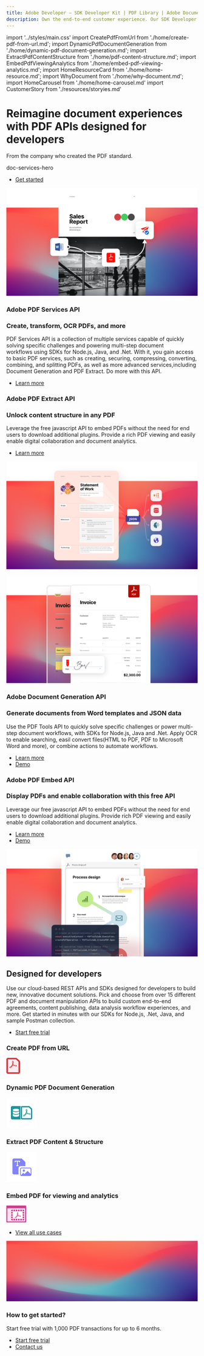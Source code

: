 ```yaml
---
title: Adobe Developer — SDK Developer Kit | PDF Library | Adobe Document Services
description: Own the end-to-end customer experience. Our SDK Developer kits are customizable & built to last. Find an innovative solution with our PDF SDK here.
---
```


import '../styles/main.css'
import CreatePdfFromUrl from './home/create-pdf-from-url.md';
import DynamicPdfDocumentGeneration from './home/dynamic-pdf-document-generation.md';
import ExtractPdfContentStructure from './home/pdf-content-structure.md';
import EmbedPdfViewingAnalytics from './home/embed-pdf-viewing-analytics.md';
import HomeResourceCard from './home/home-resource.md';
import WhyDocument from './home/why-document.md';
import HomeCarousel from './home/home-carousel.md'
import CustomerStory from './resources/storyies.md'


<Hero slots="heading, text, assetsImg, buttons" customLayout variant="fullwidth" className="homeherobgImage"/>

# Reimagine document experiences with PDF APIs designed for developers

From the company who created the PDF standard.


doc-services-hero


- [Get started](/src/pages/gettingstarted.md)

<TextBlock slots="image, heading,subHeading,text,buttons" theme="lightest" headerElementType="h2" className="home-zigzag-comp-padding"/>

![PDF services ](images/services.png)

### Adobe PDF Services API
### Create, transform, OCR PDFs, and more

PDF Services API is a collection of multiple services capable of quickly solving specific challenges and powering multi-step document workflows using SDKs for Node.js, Java, and .Net. With it, you gain access to basic PDF services, such as creating, securing, compressing, converting, combining, and splitting PDFs, as well as more advanced services,including Document Generation and PDF Extract. Do more with this API.

- [Learn more](./pdf-services.md)



<TextBlock slots="heading,subHeading,text,buttons,image" theme="light" headerElementType="h2" className="home-zigzag-comp-padding"/>

### Adobe PDF Extract API
### Unlock content structure in any PDF

Leverage the free javascript API to embed PDFs without the need for end users to download additional plugins. Provide a rich PDF viewing and easily enable digital collaboration and document analytics.

- [Learn more](./pdf-extract.md)

![ExtractAPI](images/extractAPI.png)



<TextBlock slots="image,heading,subHeading,text,buttons" theme="lightest"  headerElementType="h2" className="home-zigzag-comp-padding"/>

![documentGenerationAPI](images/documentGenerationAPI.png)

### Adobe Document Generation API
### Generate documents from Word templates and JSON data

Use the PDF Tools API to quickly solve specific challenges or power multi-step document workflows, with SDKs for Node.js, Java and .Net. Apply OCR to enable searching, easil convert files(HTML to PDF, PDF to Microsoft Word and more), or combine actions to automate workflows.

- [Learn more](doc-generation.md)
- [Demo](https://adobe.com/go/dcdocgen_api_demo)



<TextBlock slots="heading,subHeading,text,buttons,image" theme="light"  headerElementType="h2" className="home-zigzag-comp-padding"/>

### Adobe PDF Embed API
### Display PDFs and enable collaboration with this free API

Leverage our free javascript API to embed PDFs without the need for end users to download additional plugins. Provide rich PDF viewing and easily enable digital collaboration and document analytics.

- [Learn more](./pdf-embed.md)
- [Demo](https://www.adobe.com/go/pdfEmbedAPI_demo)

![API Embed](images/Embed.png)


<SummaryBlock slots="heading, text, buttons"  background="rgb(31, 42, 73)" buttonPositionRight />

## Designed for developers

Use our cloud-based REST APIs and SDKs designed for developers to build new, innovative document solutions. Pick and choose from over 15 different PDF and document manipulation APIs to build custom end-to-end agreements, content publishing, data analysis workflow experiences, and more. Get started in minutes with our SDKs for Node.js, .Net, Java, and sample Postman collection.

- [Start free trial](https://dc.stage.acrobat.com/dc-integration-creation-app-cdn/index.html)



<TabsBlock orientation="vertical" slots="heading, image, content" APIReference = "https://www.adobe.com/go/dcsdk_APIdocs"  repeat="4"  theme="dark" className='bgBlue code-block-0' />

### Create PDF from URL

![creativePDF](images/s_createpdf_color_24.svg)

<CreatePdfFromUrl/>

### Dynamic PDF Document Generation

![Document Generation](images/ic-dynamic-pdf-gen-40.svg)

<DynamicPdfDocumentGeneration/>

### Extract PDF Content & Structure

![PDF Content & Structure](images/ic-extract-40.svg)

<ExtractPdfContentStructure/>

### Embed PDF for viewing and analytics

![viewing and analytics](images/embed.svg)

<EmbedPdfViewingAnalytics/>



<WrapperComponent slots="content" theme="lightest" className="why-docment-services"/>

<WhyDocument />




<WrapperComponent slots="content" repeat="1" theme="light"/>

<HomeResourceCard />




<TextBlock slots="buttons" isCentered theme="light"  className='padding-5'/>

- [View all use cases](/src/pages/use-cases)




<WrapperComponent slots="content" repeat="1" theme="lightest"/>

<CustomerStory />




<WrapperComponent slots="content" repeat="1" theme="light"/>

<HomeCarousel />




<SummaryBlock slots="image, heading, text, buttons" theme="lightest" background="white" />

![summary block bg img](images/bg-hero.jpeg)

### How to get started?

Start free trial with 1,000 PDF transactions for up to 6 months.

- [Start free trial](https://dc.stage.acrobat.com/dc-integration-creation-app-cdn/index.html)
- [Contact us](src/pages/pricing/contact-us.md)
